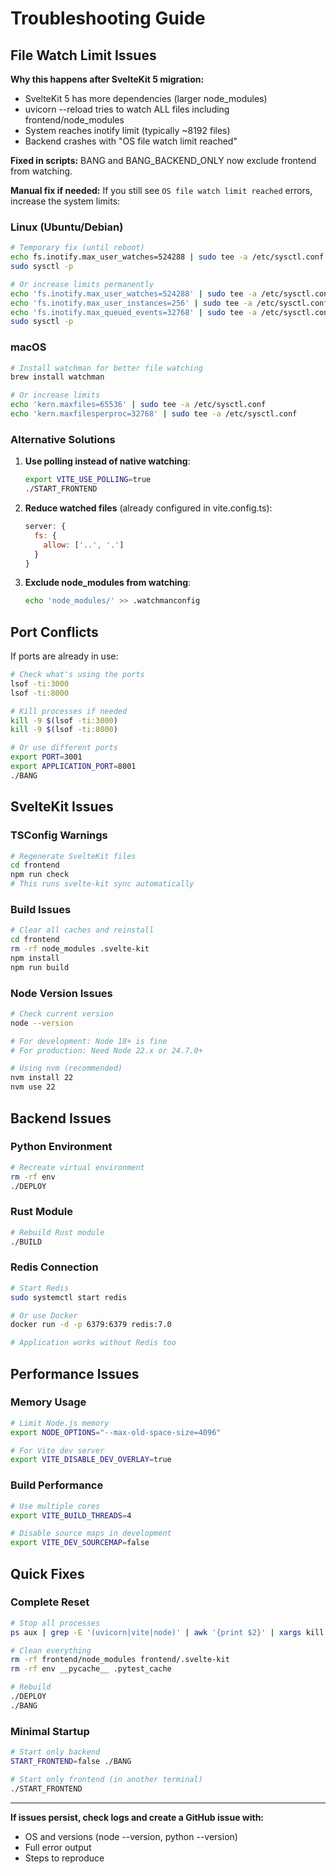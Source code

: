 # Troubleshooting Guide

## File Watch Limit Issues

**Why this happens after SvelteKit 5 migration:**
- SvelteKit 5 has more dependencies (larger node_modules)
- uvicorn --reload tries to watch ALL files including frontend/node_modules
- System reaches inotify limit (typically ~8192 files)
- Backend crashes with "OS file watch limit reached"

**Fixed in scripts:** BANG and BANG_BACKEND_ONLY now exclude frontend from watching.

**Manual fix if needed:** If you still see `OS file watch limit reached` errors, increase the system limits:

### Linux (Ubuntu/Debian)

```bash
# Temporary fix (until reboot)
echo fs.inotify.max_user_watches=524288 | sudo tee -a /etc/sysctl.conf
sudo sysctl -p

# Or increase limits permanently
echo 'fs.inotify.max_user_watches=524288' | sudo tee -a /etc/sysctl.conf
echo 'fs.inotify.max_user_instances=256' | sudo tee -a /etc/sysctl.conf
echo 'fs.inotify.max_queued_events=32768' | sudo tee -a /etc/sysctl.conf
sudo sysctl -p
```

### macOS

```bash
# Install watchman for better file watching
brew install watchman

# Or increase limits
echo 'kern.maxfiles=65536' | sudo tee -a /etc/sysctl.conf
echo 'kern.maxfilesperproc=32768' | sudo tee -a /etc/sysctl.conf
```

### Alternative Solutions

1. **Use polling instead of native watching**:
   ```bash
   export VITE_USE_POLLING=true
   ./START_FRONTEND
   ```

2. **Reduce watched files** (already configured in vite.config.ts):
   ```javascript
   server: {
     fs: {
       allow: ['..', '.']
     }
   }
   ```

3. **Exclude node_modules from watching**:
   ```bash
   echo 'node_modules/' >> .watchmanconfig
   ```

## Port Conflicts

If ports are already in use:

```bash
# Check what's using the ports
lsof -ti:3000
lsof -ti:8000

# Kill processes if needed
kill -9 $(lsof -ti:3000)
kill -9 $(lsof -ti:8000)

# Or use different ports
export PORT=3001
export APPLICATION_PORT=8001
./BANG
```

## SvelteKit Issues

### TSConfig Warnings

```bash
# Regenerate SvelteKit files
cd frontend
npm run check
# This runs svelte-kit sync automatically
```

### Build Issues

```bash
# Clear all caches and reinstall
cd frontend
rm -rf node_modules .svelte-kit
npm install
npm run build
```

### Node Version Issues

```bash
# Check current version
node --version

# For development: Node 18+ is fine
# For production: Need Node 22.x or 24.7.0+

# Using nvm (recommended)
nvm install 22
nvm use 22
```

## Backend Issues

### Python Environment

```bash
# Recreate virtual environment
rm -rf env
./DEPLOY
```

### Rust Module

```bash
# Rebuild Rust module
./BUILD
```

### Redis Connection

```bash
# Start Redis
sudo systemctl start redis

# Or use Docker
docker run -d -p 6379:6379 redis:7.0

# Application works without Redis too
```

## Performance Issues

### Memory Usage

```bash
# Limit Node.js memory
export NODE_OPTIONS="--max-old-space-size=4096"

# For Vite dev server
export VITE_DISABLE_DEV_OVERLAY=true
```

### Build Performance

```bash
# Use multiple cores
export VITE_BUILD_THREADS=4

# Disable source maps in development
export VITE_DEV_SOURCEMAP=false
```

## Quick Fixes

### Complete Reset

```bash
# Stop all processes
ps aux | grep -E '(uvicorn|vite|node)' | awk '{print $2}' | xargs kill -9

# Clean everything
rm -rf frontend/node_modules frontend/.svelte-kit
rm -rf env __pycache__ .pytest_cache

# Rebuild
./DEPLOY
./BANG
```

### Minimal Startup

```bash
# Start only backend
START_FRONTEND=false ./BANG

# Start only frontend (in another terminal)
./START_FRONTEND
```

---

**If issues persist, check logs and create a GitHub issue with:**
- OS and versions (node --version, python --version)
- Full error output
- Steps to reproduce
